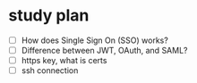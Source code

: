 # study plan

- [ ] How does Single Sign On (SSO) works?
- [ ] Difference between JWT, OAuth, and SAML?
- [ ] https key, what is certs
- [ ] ssh connection